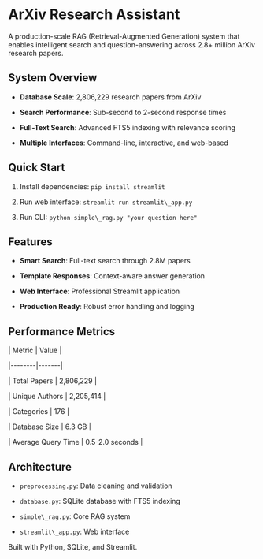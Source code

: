 # ArXiv Research Assistant



A production-scale RAG (Retrieval-Augmented Generation) system that enables intelligent search and question-answering across 2.8+ million ArXiv research papers.



## System Overview



- **Database Scale**: 2,806,229 research papers from ArXiv

- **Search Performance**: Sub-second to 2-second response times

- **Full-Text Search**: Advanced FTS5 indexing with relevance scoring

- **Multiple Interfaces**: Command-line, interactive, and web-based



## Quick Start



1. Install dependencies: `pip install streamlit`

2. Run web interface: `streamlit run streamlit\_app.py`

3. Run CLI: `python simple\_rag.py "your question here"`



## Features



- **Smart Search**: Full-text search through 2.8M papers

- **Template Responses**: Context-aware answer generation

- **Web Interface**: Professional Streamlit application

- **Production Ready**: Robust error handling and logging



## Performance Metrics



| Metric | Value |

|--------|-------|

| Total Papers | 2,806,229 |

| Unique Authors | 2,205,414 |

| Categories | 176 |

| Database Size | 6.3 GB |

| Average Query Time | 0.5-2.0 seconds |



## Architecture



- `preprocessing.py`: Data cleaning and validation

- `database.py`: SQLite database with FTS5 indexing  

- `simple\_rag.py`: Core RAG system

- `streamlit\_app.py`: Web interface



Built with Python, SQLite, and Streamlit.

